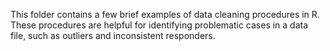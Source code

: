 This folder contains a few brief examples of data cleaning procedures in R.
These procedures are helpful for identifying problematic cases in a data file, such as outliers and inconsistent responders.
